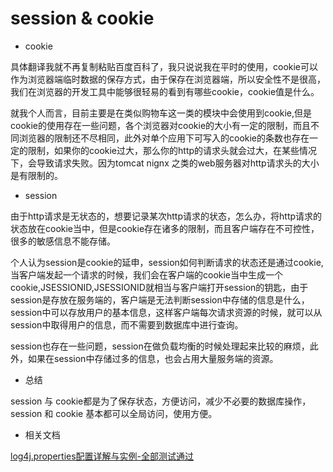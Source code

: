 # session & cookie

* cookie

具体翻译我就不再复制粘贴百度百科了，我只说说我在平时的使用，cookie可以作为浏览器端临时数据的保存方式，由于保存在浏览器端，所以安全性不是很高，我们在浏览器的开发工具中能够很轻易的看到有哪些cookie，cookie值是什么。

就我个人而言，目前主要是在类似购物车这一类的模块中会使用到cookie,但是cookie的使用存在一些问题，各个浏览器对cookie的大小有一定的限制，而且不同浏览器的限制还不尽相同，此外对单个应用下可写入的cookie的条数也存在一定的限制，如果你的cookie过大，那么你的http的请求头就会过大，在某些情况下，会导致请求失败。因为tomcat nignx 之类的web服务器对http请求头的大小是有限制的。

* session

由于http请求是无状态的，想要记录某次http请求的状态，怎么办，将http请求的状态放在cookie当中，但是cookie存在诸多的限制，而且客户端存在不可控性，很多的敏感信息不能存储。

个人认为session是cookie的延申，session如何判断请求的状态还是通过cookie,当客户端发起一个请求的时候，我们会在客户端的cookie当中生成一个cookie,JSESSIONID,JSESSIONID就相当与客户端打开session的钥匙，由于session是存放在服务端的，客户端是无法判断session中存储的信息是什么，session中可以存放用户的基本信息，这样客户端每次请求资源的时候，就可以从session中取得用户的信息，而不需要到数据库中进行查询。

session也存在一些问题，session在做负载均衡的时候处理起来比较的麻烦，此外，如果在session中存储过多的信息，也会占用大量服务端的资源。

* 总结

session 与 cookie都是为了保存状态，方便访问，减少不必要的数据库操作，session 和 cookie 基本都可以全局访问，使用方便。

* 相关文档

[log4j.properties配置详解与实例-全部测试通过](http://blog.sina.com.cn/s/blog_5ed94d710101go3u.html)

